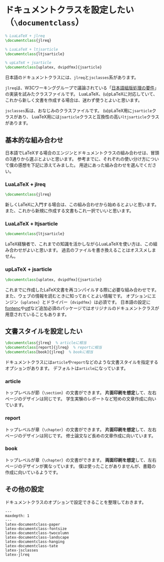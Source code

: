 # ドキュメントクラスを設定したい（``\documentclass``）

```latex
% LuaLaTeX + jlreq
\documentclass{jlreq}

% LuaLaTeX + ltjsarticle
\documentclass{ltjsarticle}

% upLaTeX + jsarticle
\documentclass[uplatex, dvipdfmx]{jsarticle}
```

日本語のドキュメントクラスには、``jlreq``と``jsclasses``系があります。

``jlreq``は、W3Cワーキンググループで議論されている「[日本語組版処理の要件](https://www.w3.org/TR/jlreq/)」の実装を試みたクラスファイルです。
LuaLaTeX、(u)pLaTeXに対応していて、これから新しく文書を作成する場合は、迷わず使うとよいと思います。

``jsclasses``系は、おなじみのクラスファイルです。
(u)pLaTeX用に``jsarticle``クラスがあり、
LuaTeX用には``jsarticle``クラスと互換性の高い``ltjsarticle``クラスがあります。

## 基本的な組み合わせ

日本語でLaTeXする場合のエンジンとドキュメントクラスの組み合わせは、冒頭の3通りから選ぶとよいと思います。
参考までに、それぞれの使い分け方について僕の感想を下記に添えてみました。
用途にあった組み合わせを選んでください。

### LuaLaTeX + jlreq

```latex
\documentclass{jlreq}
```

新しくLaTeXに入門する場合は、この組み合わせから始めるとよいと思います。
また、これから新規に作成する文書もこれ一択でいいと思います。

### LuaLaTeX + ltjsarticle

```latex
\documentclass{ltjsarticle}
```

LaTeX経験者で、これまでの知識を活かしながらLuaLaTeXを使い方は、この組み合わせがよいと思います。
過去のファイルを書き換えることはオススメしません。

### upLaTeX + jsarticle

```latex
\documentclass[uplatex, dvipdfmx]{jsarticle}
```

これまでに作成したLaTeX文書を再コンパイルする際に必要な組み合わせです。
また、ウェブの情報を読むときに知っておくとよい情報です。
オプションにエンジン（``uplatex``）とドライバー（``dvipdfmx``）は必須です。
日本語の設定に[fontenc](./latex-fontenc.md)や[otf](./latex-otf.md)など追加必須のパッケージではオリジナルのドキュメントクラスが用意されていることもあります。

## 文書スタイルを設定したい

```latex
\documentclass{jlreq}  % articleに相当
\documentclass[report]{jlreq}  % reportに相当
\documentclass[book]{jlreq}  % bookに相当
```

ドキュメントクラスには``article``や``report``などのような文書スタイルを指定するオプションがあります。
 デフォルトは``article``になっています。

### article

トップレベルが節（``\section``）の文書ができます。
**片面印刷を想定**して、左右ページのデザインは同じです。
学生実験のレポートなど短めの文章作成に向いています。

### report

トップレベルが章（``\chapter``）の文書ができます。
**片面印刷を想定**して、左右ページのデザインは同じです。
修士論文など長めの文章作成に向いています。

### book

 トップレベルが章（``\chapter``）の文書ができます。
**両面印刷を想定**して、左右ページのデザインが異なっています。
僕は使ったことがありませんが、書籍の作成に向いているようです。

## その他の設定

ドキュメントクラスのオプションで設定できることを整理しておきます。

```{toctree}
---
maxdepth: 1
---
latex-documentclass-paper
latex-documentclass-fontsize
latex-documentclass-twocolumn
latex-documentclass-landscape
latex-documentclass-hanging
latex-documentclass-tate
latex-jsclasses
latex-jlreq
```
